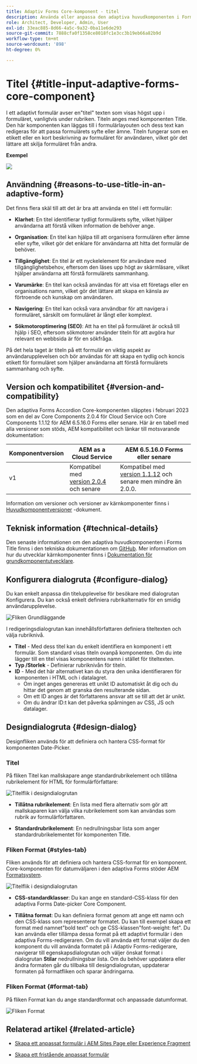 ```yaml
---
title: Adaptiv Forms Core-komponent - titel
description: Använda eller anpassa den adaptiva huvudkomponenten i Forms Title.
role: Architect, Developer, Admin, User
exl-id: 33eac885-8d66-4a5c-9a32-0ba11e6de293
source-git-commit: 7888cfa0f1358ce8018fc1e3cc3b19eb66a82b9d
workflow-type: tm+mt
source-wordcount: '898'
ht-degree: 0%

---
```


# Titel {#title-input-adaptive-forms-core-component}

I ett adaptivt formulär avser en&quot;titel&quot; texten som visas högst upp i formuläret, vanligtvis under rubriken. Titeln anges med komponenten Title. Den här komponenten kan läggas till i formulärlayouten och dess text kan redigeras för att passa formulärets syfte eller ämne. Titeln fungerar som en etikett eller en kort beskrivning av formuläret för användaren, vilket gör det lättare att skilja formuläret från andra.

**Exempel**

![](/help/adaptive-forms/assets/title.png)

## Användning {#reasons-to-use-title-in-an-adaptive-form}

Det finns flera skäl till att det är bra att använda en titel i ett formulär:

* **Klarhet**: En titel identifierar tydligt formulärets syfte, vilket hjälper användarna att förstå vilken information de behöver ange.

* **Organisation**: En titel kan hjälpa till att organisera formulären efter ämne eller syfte, vilket gör det enklare för användarna att hitta det formulär de behöver.

* **Tillgänglighet**: En titel är ett nyckelelement för användare med tillgänglighetsbehov, eftersom den läses upp högt av skärmläsare, vilket hjälper användarna att förstå formulärets sammanhang.

* **Varumärke**: En titel kan också användas för att visa ett företags eller en organisations namn, vilket gör det lättare att skapa en känsla av förtroende och kunskap om användaren.

* **Navigering**: En titel kan också vara användbar för att navigera i formuläret, särskilt om formuläret är långt eller komplext.

* **Sökmotoroptimering (SEO)**: Att ha en titel på formuläret är också till hjälp i SEO, eftersom sökmotorer använder titeln för att avgöra hur relevant en webbsida är för en sökfråga.

På det hela taget är titeln på ett formulär en viktig aspekt av användarupplevelsen och bör användas för att skapa en tydlig och koncis etikett för formuläret som hjälper användarna att förstå formulärets sammanhang och syfte.

## Version och kompatibilitet {#version-and-compatibility}

Den adaptiva Forms Accordion Core-komponenten släpptes i februari 2023 som en del av Core Components 2.0.4 för Cloud Service och Core Components 1.1.12 för AEM 6.5.16.0 Forms eller senare. Här är en tabell med alla versioner som stöds, AEM kompatibilitet och länkar till motsvarande dokumentation:

| Komponentversion | AEM as a Cloud Service | AEM 6.5.16.0 Forms eller senare |
|---|---|---|
| v1 | Kompatibel med<br>[version 2.0.4](/help/adaptive-forms/version.md) och senare | Kompatibel med<br>[version 1.1.12](/help/adaptive-forms/version.md) och senare men mindre än 2.0.0. |

Information om versioner och versioner av kärnkomponenter finns i [Huvudkomponentversioner](/help/adaptive-forms/version.md) -dokument.

<!-- ## Sample Component Output {#sample-component-output}

To experience the Accordion Component as well as see examples of its configuration options as well as HTML and JSON output, visit the [Component Library](https://adobe.com/go/aem_cmp_library_accordion). -->


## Teknisk information {#technical-details}

Den senaste informationen om den adaptiva huvudkomponenten i Forms Title finns i den tekniska dokumentationen om [GitHub](https://github.com/adobe/aem-core-forms-components/tree/master/ui.af.apps/src/main/content/jcr_root/apps/core/fd/components/form/title/v1/title). Mer information om hur du utvecklar kärnkomponenter finns i [Dokumentation för grundkomponentutvecklare](/help/developing/overview.md).

## Konfigurera dialogruta {#configure-dialog}

Du kan enkelt anpassa din titelupplevelse för besökare med dialogrutan Konfigurera. Du kan också enkelt definiera rubrikalternativ för en smidig användarupplevelse.

![Fliken Grundläggande](/help/adaptive-forms/assets/title_properties.png)

I redigeringsdialogrutan kan innehållsförfattaren definiera titeltexten och välja rubriknivå.

* **Titel** - Med dess titel kan du enkelt identifiera en komponent i ett formulär. Som standard visas titeln ovanpå komponenten. Om du inte lägger till en titel visas komponentens namn i stället för titeltexten.
* **Typ /Storlek** - Definierar rubriknivån för titeln.
* **ID** - Med det här alternativet kan du styra den unika identifieraren för komponenten i HTML och i datalagret.
   * Om inget anges genereras ett unikt ID automatiskt åt dig och du hittar det genom att granska den resulterande sidan.
   * Om ett ID anges är det författarens ansvar att se till att det är unikt.
   * Om du ändrar ID:t kan det påverka spårningen av CSS, JS och datalager.

## Designdialogruta {#design-dialog}

Designfliken används för att definiera och hantera CSS-format för komponenten Date-Picker.

### Titel

På fliken Titel kan mallskapare ange standardrubrikelement och tillåtna rubrikelement för HTML för formulärförfattare:

![Titelflik i designdialogrutan](/help/adaptive-forms/assets/title_heading.png)

* **Tillåtna rubrikelement**: En lista med flera alternativ som gör att mallskaparen kan välja vilka rubrikelement som kan användas som rubrik av formulärförfattaren.

* **Standardrubrikelement**: En nedrullningsbar lista som anger standardrubrikelementet för komponenten Title.

### Fliken Format {#styles-tab}

Fliken används för att definiera och hantera CSS-format för en komponent. Core-komponenten för datumväljaren i den adaptiva Forms stöder AEM [Formatsystem](/help/get-started/authoring.md#component-styling).

![Titelflik i designdialogrutan](/help/adaptive-forms/assets/title_styles.png)

* **CSS-standardklasser**: Du kan ange en standard-CSS-klass för den adaptiva Forms Date-picker Core Component.

* **Tillåtna format**: Du kan definiera format genom att ange ett namn och den CSS-klass som representerar formatet. Du kan till exempel skapa ett format med namnet&quot;bold text&quot; och ge CSS-klassen&quot;font-weight: fet&quot;. Du kan använda eller tillämpa dessa format på ett adaptivt formulär i den adaptiva Forms-redigeraren. Om du vill använda ett format väljer du den komponent du vill använda formatet på i Adaptiv Forms-redigerare, navigerar till egenskapsdialogrutan och väljer önskat format i dialogrutan **Stilar** nedrullningsbar lista. Om du behöver uppdatera eller ändra formaten går du tillbaka till designdialogrutan, uppdaterar formaten på formatfliken och sparar ändringarna.

### Fliken Format {#format-tab}

På fliken Format kan du ange standardformat och anpassade datumformat.

![Fliken Format](/help/adaptive-forms/assets/title_styles.png)

## Relaterad artikel {#related-article}

* [Skapa ett anpassat formulär i AEM Sites Page eller Experience Fragment](https://experienceleague.adobe.com/docs/experience-manager-cloud-service/content/forms/adaptive-forms-authoring/create-or-add-an-adaptive-form-to-aem-sites-page.html)

* [Skapa ett fristående anpassat formulär](https://experienceleague.adobe.com/docs/experience-manager-cloud-service/content/forms/adaptive-forms-authoring/authoring-adaptive-forms-core-components/create-an-adaptive-form-on-forms-cs/creating-adaptive-form-core-components.html)

